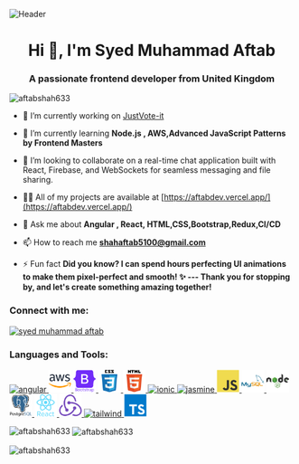 ![Header](./github-header-image(1).png)
<h1 align="center">Hi 👋, I'm Syed Muhammad Aftab</h1>
<h3 align="center">A passionate frontend developer from United Kingdom</h3>

<p align="left"> <img src="https://komarev.com/ghpvc/?username=aftabshah633&label=Profile%20views&color=0e75b6&style=flat" alt="aftabshah633" /> </p>

- 🔭 I’m currently working on [JustVote-it](https://play.google.com/store/apps/details?id=app.batliyo.justvoteit&hl=en_GB)

- 🌱 I’m currently learning **Node.js , AWS,Advanced JavaScript Patterns by Frontend Masters**

- 👯 I’m looking to collaborate on a real-time chat application built with React, Firebase, and WebSockets for seamless messaging and file sharing. 

- 👨‍💻 All of my projects are available at [https://aftabdev.vercel.app/](https://aftabdev.vercel.app/)

- 💬 Ask me about **Angular , React, HTML,CSS,Bootstrap,Redux,CI/CD**

- 📫 How to reach me **shahaftab5100@gmail.com**

- ⚡ Fun fact **Did you know? I can spend hours perfecting UI animations to make them pixel-perfect and smooth! ✨ --- Thank you for stopping by, and let's create something amazing together!**

<h3 align="left">Connect with me:</h3>
<p align="left">
<a href="https://linkedin.com/in/syed muhammad aftab" target="blank"><img align="center" src="https://raw.githubusercontent.com/rahuldkjain/github-profile-readme-generator/master/src/images/icons/Social/linked-in-alt.svg" alt="syed muhammad aftab" height="30" width="40" /></a>
</p>

<h3 align="left">Languages and Tools:</h3>
<p align="left"> <a href="https://angular.io" target="_blank" rel="noreferrer"> <img src="https://angular.io/assets/images/logos/angular/angular.svg" alt="angular" width="40" height="40"/> </a> <a href="https://aws.amazon.com" target="_blank" rel="noreferrer"> <img src="https://raw.githubusercontent.com/devicons/devicon/master/icons/amazonwebservices/amazonwebservices-original-wordmark.svg" alt="aws" width="40" height="40"/> </a> <a href="https://getbootstrap.com" target="_blank" rel="noreferrer"> <img src="https://raw.githubusercontent.com/devicons/devicon/master/icons/bootstrap/bootstrap-plain-wordmark.svg" alt="bootstrap" width="40" height="40"/> </a> <a href="https://www.w3schools.com/css/" target="_blank" rel="noreferrer"> <img src="https://raw.githubusercontent.com/devicons/devicon/master/icons/css3/css3-original-wordmark.svg" alt="css3" width="40" height="40"/> </a> <a href="https://www.w3.org/html/" target="_blank" rel="noreferrer"> <img src="https://raw.githubusercontent.com/devicons/devicon/master/icons/html5/html5-original-wordmark.svg" alt="html5" width="40" height="40"/> </a> <a href="https://ionicframework.com" target="_blank" rel="noreferrer"> <img src="https://upload.wikimedia.org/wikipedia/commons/d/d1/Ionic_Logo.svg" alt="ionic" width="40" height="40"/> </a> <a href="https://jasmine.github.io/" target="_blank" rel="noreferrer"> <img src="https://www.vectorlogo.zone/logos/jasmine/jasmine-icon.svg" alt="jasmine" width="40" height="40"/> </a> <a href="https://developer.mozilla.org/en-US/docs/Web/JavaScript" target="_blank" rel="noreferrer"> <img src="https://raw.githubusercontent.com/devicons/devicon/master/icons/javascript/javascript-original.svg" alt="javascript" width="40" height="40"/> </a> <a href="https://www.mysql.com/" target="_blank" rel="noreferrer"> <img src="https://raw.githubusercontent.com/devicons/devicon/master/icons/mysql/mysql-original-wordmark.svg" alt="mysql" width="40" height="40"/> </a> <a href="https://nodejs.org" target="_blank" rel="noreferrer"> <img src="https://raw.githubusercontent.com/devicons/devicon/master/icons/nodejs/nodejs-original-wordmark.svg" alt="nodejs" width="40" height="40"/> </a> <a href="https://www.postgresql.org" target="_blank" rel="noreferrer"> <img src="https://raw.githubusercontent.com/devicons/devicon/master/icons/postgresql/postgresql-original-wordmark.svg" alt="postgresql" width="40" height="40"/> </a> <a href="https://reactjs.org/" target="_blank" rel="noreferrer"> <img src="https://raw.githubusercontent.com/devicons/devicon/master/icons/react/react-original-wordmark.svg" alt="react" width="40" height="40"/> </a> <a href="https://redux.js.org" target="_blank" rel="noreferrer"> <img src="https://raw.githubusercontent.com/devicons/devicon/master/icons/redux/redux-original.svg" alt="redux" width="40" height="40"/> </a> <a href="https://tailwindcss.com/" target="_blank" rel="noreferrer"> <img src="https://www.vectorlogo.zone/logos/tailwindcss/tailwindcss-icon.svg" alt="tailwind" width="40" height="40"/> </a> <a href="https://www.typescriptlang.org/" target="_blank" rel="noreferrer"> <img src="https://raw.githubusercontent.com/devicons/devicon/master/icons/typescript/typescript-original.svg" alt="typescript" width="40" height="40"/> </a> </p>

<p><img align="left" src="https://github-readme-stats.vercel.app/api/top-langs?username=aftabshah633&show_icons=true&locale=en&layout=compact" alt="aftabshah633" /></p>

<p>&nbsp;<img align="center" src="https://github-readme-stats.vercel.app/api?username=aftabshah633&show_icons=true&locale=en" alt="aftabshah633" /></p>

<p><img align="center" src="https://github-readme-streak-stats.herokuapp.com/?user=aftabshah633&" alt="aftabshah633" /></p>
